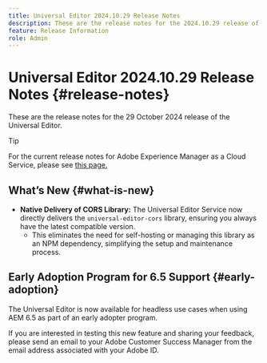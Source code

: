 ```yaml
---
title: Universal Editor 2024.10.29 Release Notes
description: These are the release notes for the 2024.10.29 release of the Universal Editor.
feature: Release Information
role: Admin
---
```


# Universal Editor 2024.10.29 Release Notes {#release-notes}

These are the release notes for the 29 October 2024 release of the Universal Editor.

>[!TIP]
>
>For the current release notes for Adobe Experience Manager as a Cloud Service, please see [this page.](/help/release-notes/release-notes-cloud/release-notes-current.md)

## What’s New {#what-is-new}

* **Native Delivery of CORS Library:** The Universal Editor Service now directly delivers the `universal-editor-cors` library, ensuring you always have the latest compatible version.
  * This eliminates the need for self-hosting or managing this library as an NPM dependency, simplifying the setup and maintenance process.

## Early Adoption Program for 6.5 Support {#early-adoption}

The Universal Editor is now available for headless use cases when using AEM 6.5 as part of an early adopter program.

If you are interested in testing this new feature and sharing your feedback, please send an email to your Adobe Customer Success Manager from the email address associated with your Adobe ID. 
